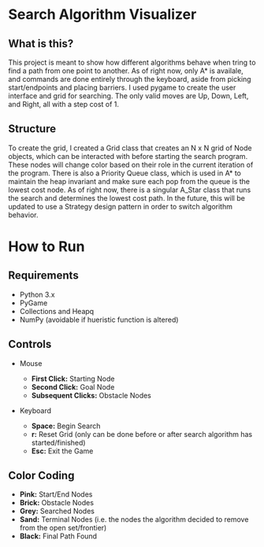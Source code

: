 # Search Algorithm Visualizer

## What is this?
This project is meant to show how different algorithms behave when tring to find a path from one point to another. As of right now, only A* is availale, and commands are done entirely through the keyboard, aside from picking start/endpoints and placing barriers. 
I used pygame to create the user interface and grid for searching. The only valid moves are Up, Down, Left, and Right, all with a step cost of 1.

## Structure
To create the grid, I created a Grid class that creates an N x N grid of Node objects, which can be interacted with before starting the search program. These nodes will change color based on their role in the current iteration of the program.
There is also a Priority Queue class, which is used in A* to maintain the heap invariant and make sure each pop from the queue is the lowest cost node.
As of right now, there is a singular A_Star class that runs the search and determines the lowest cost path. In the future, this will be updated to use a Strategy design pattern in order to switch algorithm behavior.

# How to Run

## Requirements
 * Python 3.x
 * PyGame
 * Collections and Heapq
 * NumPy (avoidable if hueristic function is altered)

## Controls
 * Mouse
    * **First Click:** Starting Node
    * **Second Click:** Goal Node
    * **Subsequent Clicks:** Obstacle Nodes
    
 * Keyboard
    * **Space:** Begin Search
    * **r:** Reset Grid (only can be done before or after search algorithm has started/finished)
    * **Esc:** Exit the Game
    
## Color Coding
 * **Pink:** Start/End Nodes
 * **Brick:** Obstacle Nodes
 * **Grey:** Searched Nodes
 * **Sand:** Terminal Nodes (i.e. the nodes the algorithm decided to remove from the open set/frontier)
 * **Black:** Final Path Found
 
